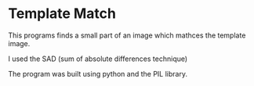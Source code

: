 # Template Match

This programs finds a small part of an image which mathces the template image.

I used the SAD (sum of absolute differences technique)

The program was built using python and the PIL library.
